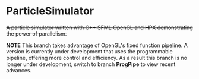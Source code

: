 ParticleSimulator
=================

~~A particle simulator written with C++ SFML OpenGL and HPX demonstrating the power of parallelism.~~

**NOTE** 
This branch takes advantage of OpenGL's fixed function pipeline. A version is currently under development that uses the programmable pipeline, offering more control and efficiency. As a result this branch is no longer under development, switch to branch **ProgPipe** to view recent advances.
